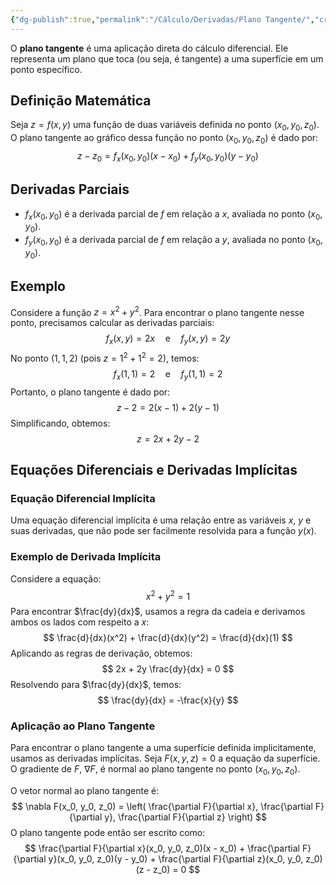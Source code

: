 ```yaml
---
{"dg-publish":true,"permalink":"/Cálculo/Derivadas/Plano Tangente/","created":"2025-05-20T13:30:13.828-03:00"}
---
```



O **plano tangente** é uma aplicação direta do cálculo diferencial. Ele representa um plano que toca (ou seja, é tangente) a uma superfície em um ponto específico.

## Definição Matemática

Seja $z = f(x, y)$ uma função de duas variáveis definida no ponto $(x_0, y_0, z_0)$. O plano tangente ao gráfico dessa função no ponto $(x_0, y_0, z_0)$ é dado por:
$$
z - z_0 = f_x(x_0, y_0)(x - x_0) + f_y(x_0, y_0)(y - y_0)
$$
## Derivadas Parciais

- $f_x(x_0, y_0)$ é a derivada parcial de $f$ em relação a $x$, avaliada no ponto $(x_0, y_0)$.
- $f_y(x_0, y_0)$ é a derivada parcial de $f$ em relação a $y$, avaliada no ponto $(x_0, y_0)$.

## Exemplo

Considere a função $z = x^2 + y^2$. Para encontrar o plano tangente nesse ponto, precisamos calcular as derivadas parciais:
$$
f_x(x, y) = 2x \quad \text{e} \quad f_y(x, y) = 2y
$$
No ponto $(1, 1, 2)$ (pois $z = 1^2 + 1^2 = 2$), temos:
$$
f_x(1, 1) = 2 \quad \text{e} \quad f_y(1, 1) = 2
$$
Portanto, o plano tangente é dado por:
$$
z - 2 = 2(x - 1) + 2(y - 1)
$$
Simplificando, obtemos:
$$
z = 2x + 2y - 2
$$
## Equações Diferenciais e Derivadas Implícitas

### Equação Diferencial Implícita

Uma equação diferencial implícita é uma relação entre as variáveis $x$, $y$ e suas derivadas, que não pode ser facilmente resolvida para a função $y(x)$.

### Exemplo de Derivada Implícita

Considere a equação:
$$
x^2 + y^2 = 1
$$
Para encontrar $\frac{dy}{dx}$, usamos a regra da cadeia e derivamos ambos os lados com respeito a $x$:
$$
\frac{d}{dx}(x^2) + \frac{d}{dx}(y^2) = \frac{d}{dx}(1)
$$
Aplicando as regras de derivação, obtemos:
$$
2x + 2y \frac{dy}{dx} = 0
$$
Resolvendo para $\frac{dy}{dx}$, temos:
$$
\frac{dy}{dx} = -\frac{x}{y}
$$
### Aplicação ao Plano Tangente

Para encontrar o plano tangente a uma superfície definida implicitamente, usamos as derivadas implícitas. Seja $F(x, y, z) = 0$ a equação da superfície. O gradiente de $F$, $\nabla F$, é normal ao plano tangente no ponto $(x_0, y_0, z_0)$.

O vetor normal ao plano tangente é:
$$
\nabla F(x_0, y_0, z_0) = \left( \frac{\partial F}{\partial x}, \frac{\partial F}{\partial y}, \frac{\partial F}{\partial z} \right)
$$
O plano tangente pode então ser escrito como:
$$
\frac{\partial F}{\partial x}(x_0, y_0, z_0)(x - x_0) + \frac{\partial F}{\partial y}(x_0, y_0, z_0)(y - y_0) + \frac{\partial F}{\partial z}(x_0, y_0, z_0)(z - z_0) = 0
$$